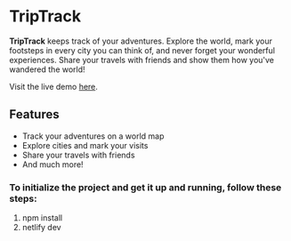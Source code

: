 # TripTrack

**TripTrack** keeps track of your adventures. Explore the world, mark your footsteps in every city you can think of, and never forget your wonderful experiences. Share your travels with friends and show them how you've wandered the world!

Visit the live demo [here](https://triptraack.netlify.app/).

## Features

- Track your adventures on a world map
- Explore cities and mark your visits
- Share your travels with friends
- And much more!

### To initialize the project and get it up and running, follow these steps:

1. npm install
2. netlify dev
